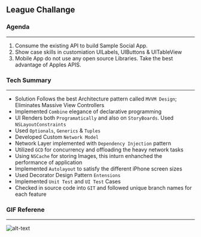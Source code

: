 ## League Challange

### Agenda
---
1. Consume the existing API to build Sample Social App. 
2. Show case skills in customiation UILabels, UIButtons & UITableView
3. Mobile App do not use any open source Libraries. Take the best advantage of Apples APIS.

### Tech Summary 
---
* Solution Follows the best Architecture pattern called `MVVM Design`; Eliminates Massive View Controllers
* Implemented `Combine` elegance of declarative programming
* UI Renders both `Programatically` and also on `StoryBoards`. Used `NSLayoutConstraints`
* Used `Optionals`, `Generics` & `Tuples`
* Developed Custom `Network Model`
* Network Layer implemented with `Dependency Injection` pattern
* Utilized `GCD` for concurrency and offloading the heavy network tasks
* Using `NSCache` for storing Images, this inturn enhanched the performance of application
* Implemented `Autolayout` to satisfy the different iPhone screen sizes
* Used Decorator Design Pattern `Entensions`
* Implemented `Unit Test` and `UI Test` Cases
* Checked in source code into `GIT` and followed unique branch names for each feature

### GIF Referene
---
![alt-text]()
